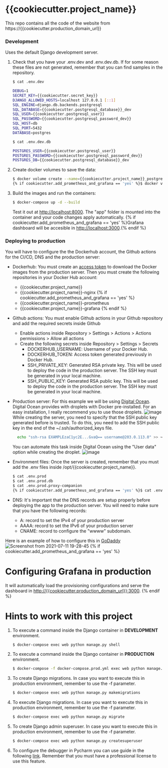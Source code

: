 # {{cookiecutter.project_name}}

This repo contains all the code of the website from https://{{cookiecutter.production_domain_url}}

### Development

Uses the default Django development server.

1. Check that you have your .env.dev and .env.dev.db.  If for some reason these files are not generated, remember that you can find samples in the repository.
   ```sh
   $ cat .env.dev
   
   DEBUG=1
   SECRET_KEY={{cookiecutter.secret_key}}
   DJANGO_ALLOWED_HOSTS=localhost 127.0.0.1 [::1]
   SQL_ENGINE=django.db.backends.postgresql
   SQL_DATABASE={{cookiecutter.postgresql_database}}_dev
   SQL_USER={{cookiecutter.postgresql_user}}
   SQL_PASSWORD={{cookiecutter.postgresql_password_dev}}
   SQL_HOST=db
   SQL_PORT=5432
   DATABASE=postgres
   
   $ cat .env.dev.db

   POSTGRES_USER={{cookiecutter.postgresql_user}}
   POSTGRES_PASSWORD={{cookiecutter.postgresql_password_dev}}
   POSTGRES_DB={{cookiecutter.postgresql_database}}_dev
    ```

2. Create docker volumes to save the data:
    ```sh
    $ docker volume create --name={{cookiecutter.project_name}}_postgres_data_dev
    {% if cookiecutter.add_prometheus_and_grafana == 'yes' %}$ docker volume create --name={{cookiecutter.project_name}}_grafana{% endif %}
    ```

3. Build the images and run the containers:

    ```sh
    $ docker-compose up -d --build
    ```

    Test it out at [http://localhost:8000](http://localhost:8000). The "app" folder is mounted into the container and your code changes apply automatically.
    {% if cookiecutter.add_prometheus_and_grafana == 'yes' %}Grafana dashboard will be accesible in [http://localhost:3000](http://localhost:3000).{% endif %}


### Deploying to production

You will have to configure the the Dockerhub account, the Github actions for the CI/CD, DNS and the production server:

* Dockerhub: You must create an [access token](https://docs.docker.com/docker-hub/access-tokens/) to download the Docker images from the production server. Then  you must create the following repositories in your Docker Hub account:
  * {{cookiecutter.project_name}}
  * {{cookiecutter.project_name}}-nginx
{% if cookiecutter.add_prometheus_and_grafana == 'yes' %}
  * {{cookiecutter.project_name}}-prometheus
  * {{cookiecutter.project_name}}-grafana
{% endif %}

* Github actions: You must enable Github actions in your Github repository and add the required secrets inside Github
  * Enable actions inside Repository > Settings > Actions > Actions permissions > Allow all actions
  * Create the following secrets inside Repository > Settings > Secrets
    * DOCKERHUB_USERNAME: Username of your Docker Hub.
    * DOCKERHUB_TOKEN: Access token generated previously in Docker Hub.
    * SSH_PRIVATE_KEY: Generated RSA private key. This will be used to deploy the code in the production server. The SSH key must be generated in your local machine.
    * SSH_PUBLIC_KEY: Generated RSA public key. This will be used to deploy the code in the production server. The SSH key must be generated in your local machine.
 * Production server: For this example we will be using [Digital Ocean](https://www.digitalocean.com/). Digital Ocean provides with droplets with Docker pre-installed. For an easy installation, I really recommend you to use those droplets. ![image](https://user-images.githubusercontent.com/17761956/140977706-ac9abf8f-931d-41e1-9908-218879b4b2b2.png)
While creating the server, you need to specify that the SSH public key generated before is trusted. To do this, you need to add the SSH public key in the end of the ~/.ssh/authorized_keys file.

    ```sh
      echo "ssh-rsa EXAMPLEzaC1yc2E...GvaQ== username@203.0.113.0" >> ~/.ssh/authorized_keys
    ```
    You can automate this task inside Digital Ocean using the "User data" option while creating the droplet.
    ![image](https://user-images.githubusercontent.com/17761956/140977992-e6ea2b6e-69bb-4b17-a86b-476de166e74e.png)

 * Environment files: Once the server is created, remember that you must add the .env files inside /opt/{{cookiecutter.project_name}}.
    ```sh
    $ cat .env.prod
    $ cat .env.prod.db
    $ cat .env.prod.proxy-companion
    {% if cookiecutter.add_prometheus_and_grafana == 'yes' %}$ cat .env.prod.grafana{% endif %}
    ```
  * DNS: It's important that the DNS records are setup properly before deploying the app to the production server. You will need to make sure that you have the following records:
    * A: record to set the IPv4 of your production server
    * AAAA: record to set the IPv6 of your production server
    * CNAME: record to configure the "wwww" subdomain.

Here is an example of how to configure this in [GoDaddy](https://godaddy.com/)
![Screenshot from 2021-07-11 19-28-45](https://user-images.githubusercontent.com/17761956/125204570-40738000-e27e-11eb-81a4-7a495949af73.png)
{% if cookiecutter.add_prometheus_and_grafana == 'yes' %}
# Configuring Grafana in production
It will automatically load the provisioning configurations and serve the dashboard in [http://{{cookiecutter.production_domain_url}}:3000](http://{{cookiecutter.production_domain_url}}:3000).
{% endif %}

# Hints to work with this project

1. To execute a command inside the Django container in **DEVELOPMENT** environment.
    ```sh
    $ docker-compose exec web python manage.py shell
    ```
2. To execute a command inside the Django container in **PRODUCTION** environment.
    ```sh
    $ docker-compose -f docker-compose.prod.yml exec web python manage.py shell
    ```
3. To create Django migrations. In case you want to execute this in production environment, remember to use the -f parameter.
    ```sh
    $ docker-compose exec web python manage.py makemigrations
    ```
4. To execute Django migrations. In case you want to execute this in production environment, remember to use the -f parameter.
    ```sh
    $ docker-compose exec web python manage.py migrate
    ```
   
5. To create Django admin superuser. In case you want to execute this in production environment, remember to use the -f parameter.
    ```sh
    $ docker-compose exec web python manage.py createsuperuser
    ```
6. To configure the debugger in Pycharm you can use guide in the following [link](https://testdriven.io/blog/django-debugging-pycharm/#:~:text=To%20do%20so%2C%20open%20PyCharm,create%20a%20new%20Docker%20configuration.). Remember that you must have a professional license to use this feature.
